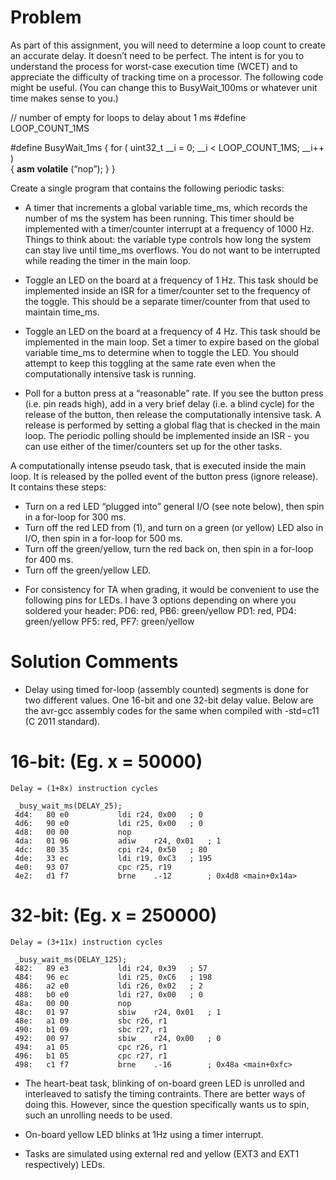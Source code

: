 Problem
========
As part of this assignment, you will need to determine a loop count to create an accurate delay. It doesn’t need to be perfect. The intent is for you to understand the process for worst-case execution time (WCET) and to appreciate the difficulty of tracking time on a processor. The following code might be useful. (You can change this to BusyWait_100ms or whatever unit time makes sense to you.)

// number of empty for loops to delay about 1 ms
#define LOOP_COUNT_1MS  <put count here>

#define BusyWait_1ms { for ( uint32_t  __i = 0; __i < LOOP_COUNT_1MS; __i++ ) \
{ __asm__ __volatile__ (“nop”); } }

Create a single program that contains the following periodic tasks:

* A timer that increments a global variable time_ms, which records the number of ms the system has been running. This timer should be implemented with a timer/counter interrupt at a frequency of 1000 Hz. Things to think about: the variable type controls how long the system can stay live until time_ms overflows. You do not want to be interrupted while reading the timer in the main loop.

* Toggle an LED on the board at a frequency of 1 Hz. This task should be implemented inside an ISR for a timer/counter set to the frequency of the toggle. This should be a separate timer/counter from that used to maintain time_ms.

* Toggle an LED on the board at a frequency of 4 Hz. This task should be implemented in the main loop. Set a timer to expire based on the global variable time_ms to determine when to toggle the LED. You should attempt to keep this toggling at the same rate even when the computationally intensive task is running.

* Poll for a button press at a “reasonable” rate. If you see the button press (i.e. pin reads high), add in a very brief delay (i.e. a blind cycle) for the release of the button, then release the computationally intensive task. A release is performed by setting a global flag that is checked in the main loop. The periodic polling should be implemented inside an ISR - you can use either of the timer/counters set up for the other tasks.

A computationally intense pseudo task, that is executed inside the main loop. It is released by the polled event of the button press (ignore release). It contains these steps:
- Turn on a red LED “plugged into” general I/O (see note below), then spin in a for-loop for 300 ms.
- Turn off the red LED from (1), and turn on a green (or yellow) LED also in I/O, then spin in a for-loop for 500 ms.
- Turn off the green/yellow, turn the red back on, then spin in a for-loop for 400 ms.
- Turn off the green/yellow LED.


* For consistency for TA when grading, it would be convenient to use the following pins for LEDs. I have 3 options depending on where you soldered your header:
PD6: red, PB6: green/yellow
PD1: red, PD4: green/yellow
PF5: red, PF7: green/yellow


Solution Comments
================

* Delay using timed for-loop (assembly counted) segments is done for two different values. One 16-bit and one 32-bit delay value. Below are the avr-gcc assembly codes for the same when compiled with -std=c11 (C 2011 standard).

16-bit: (Eg. x = 50000)
==
```
Delay = (1+8x) instruction cycles

 _busy_wait_ms(DELAY_25);
 4d4:	80 e0       	ldi	r24, 0x00	; 0
 4d6:	90 e0       	ldi	r25, 0x00	; 0
 4d8:	00 00       	nop
 4da:	01 96       	adiw	r24, 0x01	; 1
 4dc:	80 35       	cpi	r24, 0x50	; 80
 4de:	33 ec       	ldi	r19, 0xC3	; 195
 4e0:	93 07       	cpc	r25, r19
 4e2:	d1 f7       	brne	.-12     	; 0x4d8 <main+0x14a>
```

32-bit: (Eg. x = 250000)
==
```
Delay = (3+11x) instruction cycles

 _busy_wait_ms(DELAY_125);
 482:	89 e3       	ldi	r24, 0x39	; 57
 484:	96 ec       	ldi	r25, 0xC6	; 198
 486:	a2 e0       	ldi	r26, 0x02	; 2
 488:	b0 e0       	ldi	r27, 0x00	; 0
 48a:	00 00       	nop
 48c:	01 97       	sbiw	r24, 0x01	; 1
 48e:	a1 09       	sbc	r26, r1
 490:	b1 09       	sbc	r27, r1
 492:	00 97       	sbiw	r24, 0x00	; 0
 494:	a1 05       	cpc	r26, r1
 496:	b1 05       	cpc	r27, r1
 498:	c1 f7       	brne	.-16     	; 0x48a <main+0xfc>
```

* The heart-beat task, blinking of on-board green LED is unrolled and interleaved to satisfy the timing contraints. There are better ways of doing this. However, since the question specifically wants us to spin, such an unrolling needs to be used.

* On-board yellow LED blinks at 1Hz using a timer interrupt.

* Tasks are simulated using external red and yellow (EXT3 and EXT1 respectively) LEDs.

